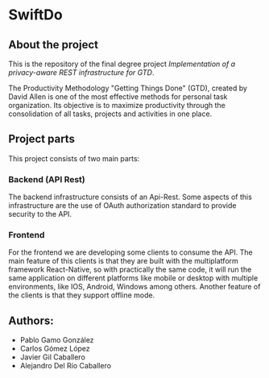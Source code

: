 # SwiftDo

## About the project
This is the repository of the final degree project *Implementation of a privacy-aware REST infrastructure for GTD*.

The Productivity Methodology "Getting Things Done" (GTD), created by David Allen is one of the most effective methods for personal task organization. Its objective is to maximize productivity through the consolidation of all tasks, projects and activities in one place.

## Project parts
This project consists of two main parts:

### Backend (API Rest)
The backend infrastructure consists of an Api-Rest. Some aspects of this infrastructure are the use of OAuth authorization standard to provide security to the API.

### Frontend
For the frontend we are developing some clients to consume the API. The main feature of this clients is that they are built with the multiplatform framework React-Native, so with practically the same code, it will run the same application on different platforms like mobile or desktop with multiple environments, like IOS, Android, Windows among others. Another feature of the clients is that they support offline mode.

## Authors:
- Pablo Gamo González
- Carlos Gómez López
- Javier Gil Caballero
- Alejandro Del Río Caballero

